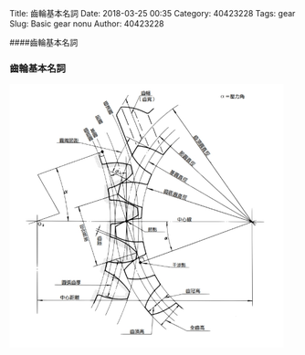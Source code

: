 Title: 齒輪基本名詞
Date: 2018-03-25 00:35
Category: 40423228
Tags: gear
Slug: Basic gear nonu
Author: 40423228

####齒輪基本名詞

<!-- PELICAN_END_SUMMARY -->

<h3>齒輪基本名詞</h3>
<img src="./../data/gear/gear nonu.jpg" width="480" />
